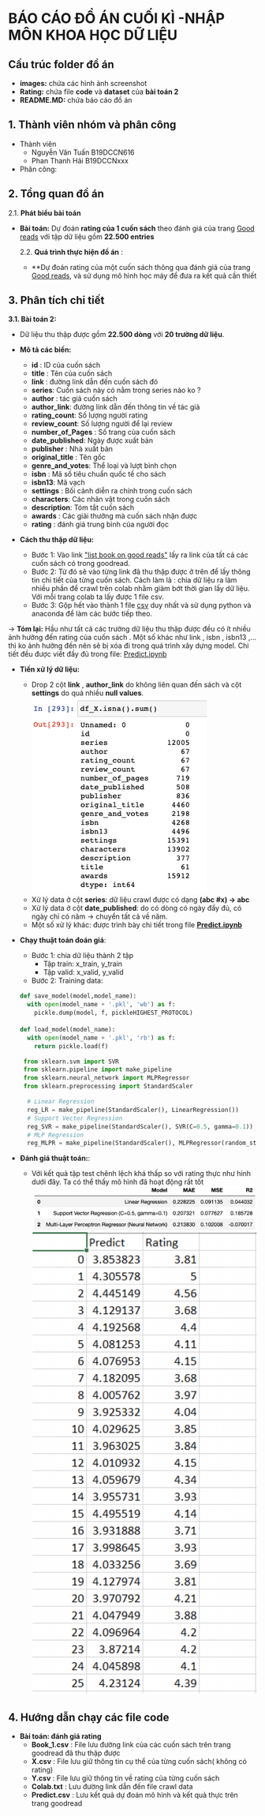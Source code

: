 <h1>BÁO CÁO ĐỒ ÁN CUỐI KÌ -NHẬP MÔN KHOA HỌC DỮ LIỆU</h1>
<h2>Cấu trúc folder đồ án</h2>

- **images:** chứa các hình ảnh screenshot
- **Rating:** chứa file **code** và **dataset** của **bài toán 2**
- **README.MD:** chứa báo cáo đồ án
<h2>1. Thành viên nhóm và phân công</h2>

* Thành viên
  - Nguyễn Văn Tuấn B19DCCN616
  - Phan Thanh Hải B19DCCNxxx
* Phân công:

<h2>2. Tổng quan đồ án</h2>

2.1. **Phát biểu bài toán**

- **Bài toán:** Dự đoán **rating của 1 cuốn sách** theo đánh giá của trang [Good reads](https://www.goodreads.com/) với tập dữ liệu gồm **22.500 entries**

  2.2. **Quá trình thực hiện đồ án** :

  - \*\*Dự đoán rating của một cuốn sách thông qua đánh giá của trang [Good reads](https://www.goodreads.com/), và sử dụng mô hình học máy để đưa ra kết quả cần thiết

<h2>3. Phân tích chi tiết</h2>

**3.1. Bài toán 2:**

- Dữ liệu thu thập được gồm **22.500 dòng** với **20 trường dữ liệu**.
- **Mô tả các biến:**

  - **id** : ID của cuốn sách
  - **title** : Tên của cuốn sách
  - **link** : đường link dẫn đến cuốn sách đó
  - **series**: Cuốn sách này có nằm trong series nào ko ?
  - **author** : tác giả cuốn sách
  - **author_link**: đường link dẫn đến thông tin về tác giả
  - **rating_count**: Số lượng người rating
  - **review_count**: Số lượng người để lại review
  - **number_of_Pages** : Số trang của cuốn sách
  - **date_published**: Ngày được xuất bản
  - **publisher** : Nhà xuất bản
  - **original_title** : Tên gốc
  - **genre_and_votes**: Thể loại và lượt bình chọn
  - **isbn** : Mã số tiêu chuẩn quốc tế cho sách
  - **isbn13**: Mã vạch
  - **settings** : Bối cảnh diễn ra chính trong cuốn sách
  - **characters**: Các nhân vật trong cuốn sách
  - **description**: Tóm tắt cuốn sách
  - **awards** : Các giải thưởng mà cuốn sách nhận được
  - **rating** : đánh giá trung bình của người đọc

- **Cách thu thập dữ liệu:**
  - Bước 1: Vào link ["list book on good reads"](https://www.goodreads.com/list/show/1.Best_Books_Ever) lấy ra link của tất cả các cuốn sách có trong goodread.
  - Bước 2: Từ đó sẽ vào từng link đã thu thập được ở trên để lấy thông tin chi tiết của từng cuốn sách. Cách làm là : chia dữ liệu ra làm nhiều phần để crawl trên colab nhằm giảm bớt thời gian lấy dữ liệu. Với mỗi trang colab ta lấy được 1 file csv.
  - Bước 3: Gộp hết vào thành 1 file [csv](/Rating/dataset.csv) duy nhất và sử dụng python và anaconda để làm các bước tiếp theo.

&#8594; **Tóm lại:** Hầu như tất cả các trường dữ liệu thu thập được đều có ít nhiều ảnh hưởng đến rating của cuốn sách . Một số khác như link , isbn , isbn13 ,… thì ko ảnh hưởng đến nên sẽ bị xóa đi trong quá trình xây dựng model. Chi tiết đều được viết đầy đủ trong file: [Predict.ipynb](/Rating/Predict.ipynb)

- **Tiền xử lý dữ liệu:**

  - Drop 2 cột **link** , **author_link** do không liên quan đến sách và cột **settings** do quá nhiều **null values**. ![Dữ liệu về rating](images/rating_data1.png)
  - Xử lý data ở cột **series**: dữ liệu crawl được có dạng **(abc #x) &#8594; abc**
  - Xử lý data ở cột **date_published**: do có dòng có ngày đầy đủ, có ngày chỉ có năm &#8594; chuyển tất cả về năm.
  - Một số xử lý khác: được trình bày chi tiết trong file **[Predict.ipynb](/Rating/Predict.ipynb)**

- **Chạy thuật toán đoán giá**:

  - Bước 1: chia dữ liệu thành 2 tập
    - Tập train: x_train, y_train
    - Tập valid: x_valid, y_valid
  - Bước 2: Training data:

  ```python
  def save_model(model,model_name):
    with open(model_name + '.pkl', 'wb') as f:
      pickle.dump(model, f, pickleHIGHEST_PROTOCOL)

  def load_model(model_name):
    with open(model_name + '.pkl', 'rb') as f:
      return pickle.load(f)
  ```

  ```python
   from sklearn.svm import SVR
   from sklearn.pipeline import make_pipeline
   from sklearn.neural_network import MLPRegressor
   from sklearn.preprocessing import StandardScaler
  ```

  ```python
    # Linear Regression
    reg_LR = make_pipeline(StandardScaler(), LinearRegression())
    # Support Vector Regression
    reg_SVR = make_pipeline(StandardScaler(), SVR(C=0.5, gamma=0.1))
    # MLP Regression
    reg_MLPR = make_pipeline(StandardScaler(), MLPRegressor(random_state=1, max_iter=500))
  ```

- **Đánh giá thuật toán:**:
  - Với kết quả tập test chênh lệch khá thấp so với rating thực như hình dưới đây. Ta có thể thấy mô hình đã hoạt động rất tốt
    ![data](./images/rating_data2.png)
    ![data](./images/rating_data3.png)

<h2>4. Hướng dẫn chạy các file code</h2>

- **Bài toán: đánh giá rating**
  - **Book_1.csv** : File lưu đường link của các cuốn sách trên trang goodread đã thu thập được
  - **X.csv** : File lưu giữ thông tin cụ thể của từng cuốn sách( không có rating)
  - **Y.csv** : File lưu giữ thông tin về rating của từng cuốn sách
  - **Colab.txt** : Lưu đường link dẫn đến file crawl data
  - **Predict.csv** : Lưu kết quả dự đoán mô hình và kết quả thực trên trang goodread<br><br>
